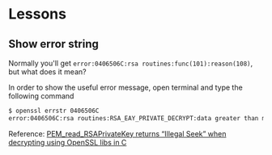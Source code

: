 # Lessons

## Show error string
Normally you'll get `error:0406506C:rsa routines:func(101):reason(108)`, but what does it mean?

In order to show the useful error message, open terminal and type the following command
```sh
$ openssl errstr 0406506C
error:0406506C:rsa routines:RSA_EAY_PRIVATE_DECRYPT:data greater than mod len
```

Reference: [PEM_read_RSAPrivateKey returns “Illegal Seek” when decrypting using OpenSSL libs in C](http://stackoverflow.com/questions/12885680/pem-read-rsaprivatekey-returns-illegal-seek-when-decrypting-using-openssl-libs#answer-12886305)
